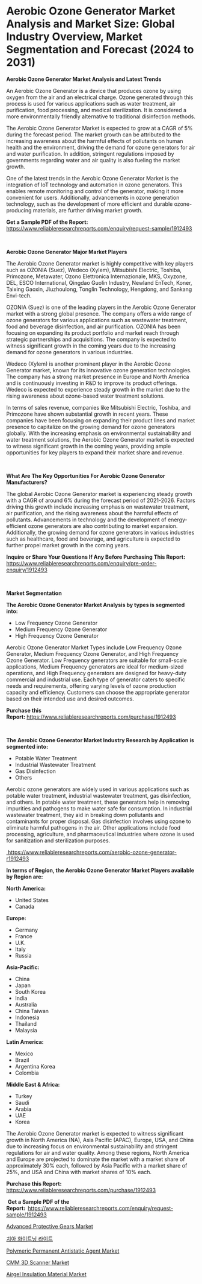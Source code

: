 <p><h1>Aerobic Ozone Generator Market Analysis and Market Size: Global Industry Overview, Market Segmentation and Forecast (2024 to 2031)</h1></p><p><strong>Aerobic Ozone Generator Market Analysis and Latest Trends</strong></p>
<p><p>An Aerobic Ozone Generator is a device that produces ozone by using oxygen from the air and an electrical charge. Ozone generated through this process is used for various applications such as water treatment, air purification, food processing, and medical sterilization. It is considered a more environmentally friendly alternative to traditional disinfection methods.</p><p>The Aerobic Ozone Generator Market is expected to grow at a CAGR of 5% during the forecast period. The market growth can be attributed to the increasing awareness about the harmful effects of pollutants on human health and the environment, driving the demand for ozone generators for air and water purification. In addition, stringent regulations imposed by governments regarding water and air quality is also fueling the market growth.</p><p>One of the latest trends in the Aerobic Ozone Generator Market is the integration of IoT technology and automation in ozone generators. This enables remote monitoring and control of the generator, making it more convenient for users. Additionally, advancements in ozone generation technology, such as the development of more efficient and durable ozone-producing materials, are further driving market growth.</p></p>
<p><strong>Get a Sample PDF of the Report:&nbsp;</strong> <a href="https://www.reliableresearchreports.com/enquiry/request-sample/1912493">https://www.reliableresearchreports.com/enquiry/request-sample/1912493</a></p>
<p>&nbsp;</p>
<p><strong>Aerobic Ozone Generator Major Market Players</strong></p>
<p><p>The Aerobic Ozone Generator market is highly competitive with key players such as OZONIA (Suez), Wedeco (Xylem), Mitsubishi Electric, Toshiba, Primozone, Metawater, Ozono Elettronica Internazionale, MKS, Oxyzone, DEL, ESCO International, Qingdao Guolin Industry, Newland EnTech, Koner, Taixing Gaoxin, Jiuzhoulong, Tonglin Technology, Hengdong, and Sankang Envi-tech.</p><p>OZONIA (Suez) is one of the leading players in the Aerobic Ozone Generator market with a strong global presence. The company offers a wide range of ozone generators for various applications such as wastewater treatment, food and beverage disinfection, and air purification. OZONIA has been focusing on expanding its product portfolio and market reach through strategic partnerships and acquisitions. The company is expected to witness significant growth in the coming years due to the increasing demand for ozone generators in various industries.</p><p>Wedeco (Xylem) is another prominent player in the Aerobic Ozone Generator market, known for its innovative ozone generation technologies. The company has a strong market presence in Europe and North America and is continuously investing in R&D to improve its product offerings. Wedeco is expected to experience steady growth in the market due to the rising awareness about ozone-based water treatment solutions.</p><p>In terms of sales revenue, companies like Mitsubishi Electric, Toshiba, and Primozone have shown substantial growth in recent years. These companies have been focusing on expanding their product lines and market presence to capitalize on the growing demand for ozone generators globally. With the increasing emphasis on environmental sustainability and water treatment solutions, the Aerobic Ozone Generator market is expected to witness significant growth in the coming years, providing ample opportunities for key players to expand their market share and revenue.</p></p>
<p>&nbsp;</p>
<p><strong>What Are The Key Opportunities For Aerobic Ozone Generator Manufacturers?</strong></p>
<p><p>The global Aerobic Ozone Generator market is experiencing steady growth with a CAGR of around 6% during the forecast period of 2021-2026. Factors driving this growth include increasing emphasis on wastewater treatment, air purification, and the rising awareness about the harmful effects of pollutants. Advancements in technology and the development of energy-efficient ozone generators are also contributing to market expansion. Additionally, the growing demand for ozone generators in various industries such as healthcare, food and beverage, and agriculture is expected to further propel market growth in the coming years.</p></p>
<p><strong>Inquire or Share Your Questions If Any Before Purchasing This Report:</strong> <a href="https://www.reliableresearchreports.com/enquiry/pre-order-enquiry/1912493">https://www.reliableresearchreports.com/enquiry/pre-order-enquiry/1912493</a></p>
<p>&nbsp;</p>
<p><strong>Market Segmentation</strong></p>
<p><strong>The Aerobic Ozone Generator Market Analysis by types is segmented into:</strong></p>
<p><ul><li>Low Frequency Ozone Generator</li><li>Medium Frequency Ozone Generator</li><li>High Frequency Ozone Generator</li></ul></p>
<p><p>Aerobic Ozone Generator Market Types include Low Frequency Ozone Generator, Medium Frequency Ozone Generator, and High Frequency Ozone Generator. Low Frequency generators are suitable for small-scale applications, Medium Frequency generators are ideal for medium-sized operations, and High Frequency generators are designed for heavy-duty commercial and industrial use. Each type of generator caters to specific needs and requirements, offering varying levels of ozone production capacity and efficiency. Customers can choose the appropriate generator based on their intended use and desired outcomes.</p></p>
<p><strong>Purchase this Report:&nbsp;</strong><a href="https://www.reliableresearchreports.com/purchase/1912493">https://www.reliableresearchreports.com/purchase/1912493</a></p>
<p>&nbsp;</p>
<p><strong>The Aerobic Ozone Generator Market Industry Research by Application is segmented into:</strong></p>
<p><ul><li>Potable Water Treatment</li><li>Industrial Wastewater Treatment</li><li>Gas Disinfection</li><li>Others</li></ul></p>
<p><p>Aerobic ozone generators are widely used in various applications such as potable water treatment, industrial wastewater treatment, gas disinfection, and others. In potable water treatment, these generators help in removing impurities and pathogens to make water safe for consumption. In industrial wastewater treatment, they aid in breaking down pollutants and contaminants for proper disposal. Gas disinfection involves using ozone to eliminate harmful pathogens in the air. Other applications include food processing, agriculture, and pharmaceutical industries where ozone is used for sanitization and sterilization purposes.</p></p>
<p><a href="https://www.reliableresearchreports.com/aerobic-ozone-generator-r1912493">&nbsp;https://www.reliableresearchreports.com/aerobic-ozone-generator-r1912493</a></p>
<p><strong>In terms of Region, the Aerobic Ozone Generator Market Players available by Region are:</strong></p>
<p>
    <p> <strong> North America: </strong>
        <ul>
            <li>United States</li>
            <li>Canada</li>
        </ul>
        </p> 
    <p> <strong> Europe: </strong>
        <ul>
            <li>Germany</li>
            <li>France</li>
            <li>U.K.</li>
            <li>Italy</li>
            <li>Russia</li>
        </ul>
        </p> 
    <p> <strong> Asia-Pacific: </strong>
        <ul>
            <li>China</li>
            <li>Japan</li>
            <li>South Korea</li>
            <li>India</li>
            <li>Australia</li>
            <li>China Taiwan</li>
            <li>Indonesia</li>
            <li>Thailand</li>
            <li>Malaysia</li>
        </ul>
        </p> 
    <p> <strong> Latin America: </strong>
        <ul>
            <li>Mexico</li>
            <li>Brazil</li>
            <li>Argentina Korea</li>
            <li>Colombia</li>
        </ul>
        </p> 
    <p> <strong> Middle East & Africa: </strong>
        <ul>
            <li>Turkey</li>
            <li>Saudi</li>
            <li>Arabia</li>
            <li>UAE</li>
            <li>Korea</li>
        </ul>
    </p>
    </p>
<p><p>The Aerobic Ozone Generator market is expected to witness significant growth in North America (NA), Asia Pacific (APAC), Europe, USA, and China due to increasing focus on environmental sustainability and stringent regulations for air and water quality. Among these regions, North America and Europe are projected to dominate the market with a market share of approximately 30% each, followed by Asia Pacific with a market share of 25%, and USA and China with market shares of 10% each.</p></p>
<p><strong>Purchase this Report: </strong><a href="https://www.reliableresearchreports.com/purchase/1912493">https://www.reliableresearchreports.com/purchase/1912493</a></p>
<p>&nbsp;<strong>Get a Sample PDF of the Report:&nbsp;&nbsp;</strong><a href="https://www.reliableresearchreports.com/enquiry/request-sample/1912493">https://www.reliableresearchreports.com/enquiry/request-sample/1912493</a></p>
<p><strong></strong></p>
<p><p><a href="https://github.com/jerrycopelandthomaswsqd8q/Market-Research-Report-List-2/blob/main/advanced-protective-gears-market.md">Advanced Protective Gears Market</a></p><p><a href="https://github.com/BrettWeberrt8767765/Market-Research-Report-List-1/blob/main/177200840884.md">치아 화이트닝 라이트</a></p><p><a href="https://issuu.com/reportprime-2/docs/polymeric-permanent-antistatic-agent-market-size-2">Polymeric Permanent Antistatic Agent Market</a></p><p><a href="https://view.publitas.com/reportprime-1/cmm-3d-scanner-market-trends-and-market-analysis-forecasted-for-period-2024-2031/">CMM 3D Scanner Market</a></p><p><a href="https://sulfuric-clavicle-d39.notion.site/Decoding-Airgel-Insulation-Material-Market-Metrics-Market-Share-Trends-and-Growth-Patterns-ff31987f161b408a950302052cc68be6">Airgel Insulation Material Market</a></p></p>